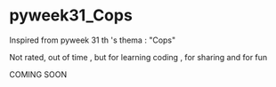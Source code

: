 # pyweek31_Cops

Inspired from pyweek 31 th 's thema : "Cops"

Not rated, out of time , but for learning coding , for sharing and for fun

COMING SOON
